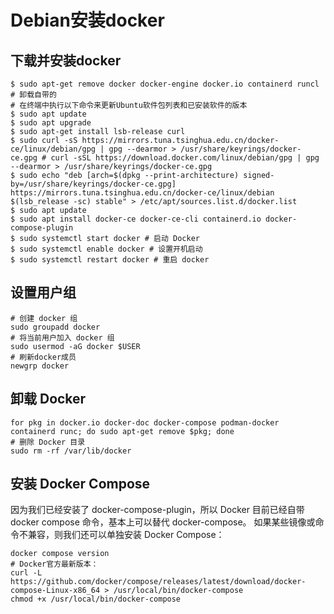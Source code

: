 # Debian安装docker

## 下载并安装docker

``` shell
$ sudo apt-get remove docker docker-engine docker.io containerd runcl # 卸载自带的
# 在终端中执行以下命令来更新Ubuntu软件包列表和已安装软件的版本
$ sudo apt update
$ sudo apt upgrade
$ sudo apt-get install lsb-release curl
$ sudo curl -sS https://mirrors.tuna.tsinghua.edu.cn/docker-ce/linux/debian/gpg | gpg --dearmor > /usr/share/keyrings/docker-ce.gpg # curl -sSL https://download.docker.com/linux/debian/gpg | gpg --dearmor > /usr/share/keyrings/docker-ce.gpg
$ sudo echo "deb [arch=$(dpkg --print-architecture) signed-by=/usr/share/keyrings/docker-ce.gpg] https://mirrors.tuna.tsinghua.edu.cn/docker-ce/linux/debian $(lsb_release -sc) stable" > /etc/apt/sources.list.d/docker.list
$ sudo apt update
$ sudo apt install docker-ce docker-ce-cli containerd.io docker-compose-plugin
$ sudo systemctl start docker # 启动 Docker
$ sudo systemctl enable docker # 设置开机启动
$ sudo systemctl restart docker # 重启 docker
```

## 设置用户组
``` shell
# 创建 docker 组
sudo groupadd docker
# 将当前用户加入 docker 组
sudo usermod -aG docker $USER
# 刷新docker成员
newgrp docker
```

## 卸载 Docker

``` shell
for pkg in docker.io docker-doc docker-compose podman-docker containerd runc; do sudo apt-get remove $pkg; done
# 删除 Docker 目录
sudo rm -rf /var/lib/docker
```

## 安装 Docker Compose
因为我们已经安装了 docker-compose-plugin，所以 Docker 目前已经自带 docker compose 命令，基本上可以替代 docker-compose。
如果某些镜像或命令不兼容，则我们还可以单独安装 Docker Compose：
``` shell
docker compose version
# Docker官方最新版本：
curl -L https://github.com/docker/compose/releases/latest/download/docker-compose-Linux-x86_64 > /usr/local/bin/docker-compose
chmod +x /usr/local/bin/docker-compose
```
